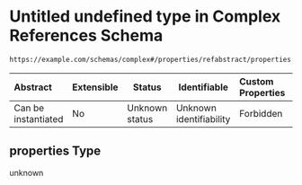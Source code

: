# Untitled undefined type in Complex References Schema

```txt
https://example.com/schemas/complex#/properties/refabstract/properties
```




| Abstract            | Extensible | Status         | Identifiable            | Custom Properties | Additional Properties | Access Restrictions | Defined In                                                                               |
| :------------------ | ---------- | -------------- | ----------------------- | :---------------- | --------------------- | ------------------- | ---------------------------------------------------------------------------------------- |
| Can be instantiated | No         | Unknown status | Unknown identifiability | Forbidden         | Allowed               | none                | [complex.schema.json\*](../generated-schemas/complex.schema.json "open original schema") |

## properties Type

unknown
